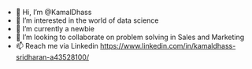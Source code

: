 - 👋 Hi, I’m @KamalDhass 
- 👀 I’m interested in the world of data science
- 🌱 I’m currently a newbie
- 💞️ I’m looking to collaborate on problem solving in Sales and Marketing
- 📫 Reach me via Linkedin https://www.linkedin.com/in/kamaldhass-sridharan-a43528100/

<!---
KamalDhass/KamalDhass is a ✨ special ✨ repository because its `README.md` (this file) appears on your GitHub profile.
You can click the Preview link to take a look at your changes.
--->
